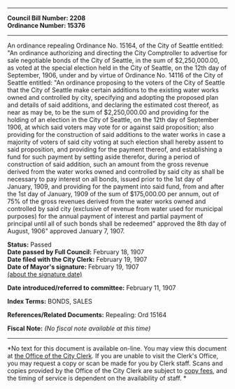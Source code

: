 * * * * *  
  
**Council Bill Number: [](#h0)[](#h2)2208**   
**Ordinance Number: 15376**  
  
* * * * *  
  
An ordinance repealing Ordinance No. 15164, of the City of Seattle entitled: "An ordinance authorizing and directing the City Comptroller to advertise for sale negotiable bonds of the City of Seattle, in the sum of $2,250,000.00, as voted at the special election held in the City of Seattle, on the 12th day of September, 1906, under and by virtue of Ordinance No. 14116 of the City of Seattle entitled: "An ordinance proposing to the voters of the City of Seattle that the City of Seattle make certain additions to the existing water works owned and controlled by city, specifying and adopting the proposed plan and details of said additions, and declaring the estimated cost thereof, as near as may be, to be the sum of $2,250,000.00 and providing for the holding of an election in the City of Seattle, on the 12th day of September 1906, at which said voters may vote for or against said proposition; also providing for the construction of said additions to the water works in case a majority of voters of said city voting at such election shall hereby assent to said proposition, and providing for the payment thereof, and establishing a fund for such payment by setting aside therefor, during a period of construction of said addition, such an amount from the gross revenue derived from the water works owned and controlled by said city as shall be necessary to pay interest on all bonds, issued prior to the 1st day of January, 1909, and providing for the payment into said fund, from and after the 1st day of January, 1909 of the sum of $175,000.00 per annum, out of 75% of the gross revenues derived from the water works owned and controlled by said city (exclusive of revenue from water used for municipal purposes) for the annual payment of interest and partial payment of principal until all of such bonds shall be redeemed" approved the 8th day of August, 1906" approved January 7, 1907.  
  
**Status:** Passed   
**Date passed by Full Council:** February 18, 1907   
**Date filed with the City Clerk:** February 19, 1907   
**Date of Mayor's signature:** February 19, 1907   
[(about the signature date)](/~public/approvaldate.htm)   
  
  
**Date introduced/referred to committee:** February 11, 1907   
  
**Index Terms:** BONDS, SALES  
  
**References/Related Documents:** Repealing: Ord 15164  
  
**Fiscal Note:** *(No fiscal note available at this time)*  
  
* * * * *  
  
*No text for this document is available on-line. You may view this document at [the Office of the City Clerk](http://www.seattle.gov/leg/clerk/contactUs.htm). If you are unable to visit the Clerk's Office, you may request a copy or scan be made for you by Clerk staff. Scans and copies provided by the Office of the City Clerk are subject to [copy fees](http://clerk.seattle.gov/~public/clerkfees.htm), and the timing of service is dependent on the availability of staff. *  
  
  
